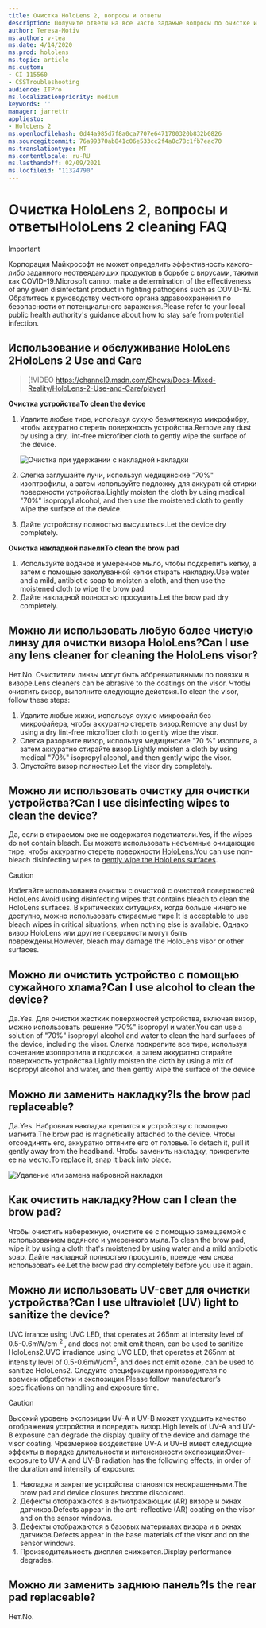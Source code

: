 ```yaml
---
title: Очистка HoloLens 2, вопросы и ответы
description: Получите ответы на все часто задамые вопросы по очистке и обслуживанию устройства HoloLens 2.
author: Teresa-Motiv
ms.author: v-tea
ms.date: 4/14/2020
ms.prod: hololens
ms.topic: article
ms.custom:
- CI 115560
- CSSTroubleshooting
audience: ITPro
ms.localizationpriority: medium
keywords: ''
manager: jarrettr
appliesto:
- HoloLens 2
ms.openlocfilehash: 0d44a985d7f8a0ca7707e6471700320b832b0826
ms.sourcegitcommit: 76a99370ab841c06e533cc2f4a0c78c1fb7eac70
ms.translationtype: MT
ms.contentlocale: ru-RU
ms.lasthandoff: 02/09/2021
ms.locfileid: "11324790"
---
```

# <span data-ttu-id="beda5-103">Очистка HoloLens 2, вопросы и ответы</span><span class="sxs-lookup"><span data-stu-id="beda5-103">HoloLens 2 cleaning FAQ</span></span>

> [!IMPORTANT]  
> <span data-ttu-id="beda5-104">Корпорация Майкрософт не может определить эффективность какого-либо заданного неотвеядающих продуктов в борьбе с вирусами, такими как COVID-19.</span><span class="sxs-lookup"><span data-stu-id="beda5-104">Microsoft cannot make a determination of the effectiveness of any given disinfectant product in fighting pathogens such as COVID-19.</span></span> <span data-ttu-id="beda5-105">Обратитесь к руководству местного органа здравоохранения по безопасности от потенциального заражения.</span><span class="sxs-lookup"><span data-stu-id="beda5-105">Please refer to your local public health authority's guidance about how to stay safe from potential infection.</span></span>  

## <span data-ttu-id="beda5-106">Использование и обслуживание HoloLens 2</span><span class="sxs-lookup"><span data-stu-id="beda5-106">HoloLens 2 Use and Care</span></span>

> [!VIDEO https://channel9.msdn.com/Shows/Docs-Mixed-Reality/HoloLens-2-Use-and-Care/player]

<!-- <iframe src="https://channel9.msdn.com/Shows/Docs-Mixed-Reality/HoloLens-2-Use-and-Care/player" width="960" height="540" allowFullScreen frameBorder="0" title="HoloLens 2 Use and Care - Microsoft Channel 9 Video"></iframe> -->

**<span data-ttu-id="beda5-107">Очистка устройства</span><span class="sxs-lookup"><span data-stu-id="beda5-107">To clean the device</span></span>**

1. <span data-ttu-id="beda5-108">Удалите любые тире, используя сухую безмятежную микрофибру, чтобы аккуратно стереть поверхность устройства.</span><span class="sxs-lookup"><span data-stu-id="beda5-108">Remove any dust by using a dry, lint-free microfiber cloth to gently wipe the surface of the device.</span></span>

   ![Очистка при удержании с накладной накладки](images/hl2-cleaning.png)

2. <span data-ttu-id="beda5-110">Слегка заглушайте лучи, используя медицинские "70%" изоптрофилы, а затем используйте подложку для аккуратной стирки поверхности устройства.</span><span class="sxs-lookup"><span data-stu-id="beda5-110">Lightly moisten the cloth by using medical "70%" isopropyl alcohol, and then use the moistened cloth to gently wipe the surface of the device.</span></span>

3. <span data-ttu-id="beda5-111">Дайте устройству полностью высушиться.</span><span class="sxs-lookup"><span data-stu-id="beda5-111">Let the device dry completely.</span></span>

**<span data-ttu-id="beda5-112">Очистка накладной панели</span><span class="sxs-lookup"><span data-stu-id="beda5-112">To clean the brow pad</span></span>**

1. <span data-ttu-id="beda5-113">Используйте водяное и умеренное мыло, чтобы подкрепить кепку, а затем с помощью захолуванной кепки стирать накладку.</span><span class="sxs-lookup"><span data-stu-id="beda5-113">Use water and a mild, antibiotic soap to moisten a cloth, and then use the moistened cloth to wipe the brow pad.</span></span>
1. <span data-ttu-id="beda5-114">Дайте накладной полностью просушить.</span><span class="sxs-lookup"><span data-stu-id="beda5-114">Let the brow pad dry completely.</span></span>

## <span data-ttu-id="beda5-115">Можно ли использовать любую более чистую линзу для очистки визора HoloLens?</span><span class="sxs-lookup"><span data-stu-id="beda5-115">Can I use any lens cleaner for cleaning the HoloLens visor?</span></span>

<span data-ttu-id="beda5-116">Нет.</span><span class="sxs-lookup"><span data-stu-id="beda5-116">No.</span></span> <span data-ttu-id="beda5-117">Очистители линзы могут быть аббревиативными по повязки в визоре.</span><span class="sxs-lookup"><span data-stu-id="beda5-117">Lens cleaners can be abrasive to the coatings on the visor.</span></span> <span data-ttu-id="beda5-118">Чтобы очистить визор, выполните следующие действия.</span><span class="sxs-lookup"><span data-stu-id="beda5-118">To clean the visor, follow these steps:</span></span>  

1. <span data-ttu-id="beda5-119">Удалите любые жижи, используя сухую микрофайл без микрофайера, чтобы аккуратно стереть визор.</span><span class="sxs-lookup"><span data-stu-id="beda5-119">Remove any dust by using a dry lint-free microfiber cloth to gently wipe the visor.</span></span>
1. <span data-ttu-id="beda5-120">Слегка разорвите визор, используя медицинские "70 %" изоппиля, а затем аккуратно стирайте визор.</span><span class="sxs-lookup"><span data-stu-id="beda5-120">Lightly moisten a cloth by using medical "70%" isopropyl alcohol, and then gently wipe the visor.</span></span>
1. <span data-ttu-id="beda5-121">Опустойте визор полностью.</span><span class="sxs-lookup"><span data-stu-id="beda5-121">Let the visor dry completely.</span></span>

## <span data-ttu-id="beda5-122">Можно ли использовать очистку для очистки устройства?</span><span class="sxs-lookup"><span data-stu-id="beda5-122">Can I use disinfecting wipes to clean the device?</span></span>

<span data-ttu-id="beda5-123">Да, если в стираемом оке не содержатся подстиатели.</span><span class="sxs-lookup"><span data-stu-id="beda5-123">Yes, if the wipes do not contain bleach.</span></span> <span data-ttu-id="beda5-124">Вы можете использовать несъемные очищающие тире, чтобы аккуратно стереть поверхности [HoloLens.](#hololens-2-use-and-care)</span><span class="sxs-lookup"><span data-stu-id="beda5-124">You can use non-bleach disinfecting wipes to [gently wipe the HoloLens surfaces](#hololens-2-use-and-care).</span></span>  

> [!CAUTION]  
> <span data-ttu-id="beda5-125">Избегайте использования очистки с очисткой с очисткой поверхностей HoloLens.</span><span class="sxs-lookup"><span data-stu-id="beda5-125">Avoid using disinfecting wipes that contains bleach to clean the HoloLens surfaces.</span></span> <span data-ttu-id="beda5-126">В критических ситуациях, когда больше ничего не доступно, можно использовать стираемые тире.</span><span class="sxs-lookup"><span data-stu-id="beda5-126">It is acceptable to use bleach wipes in critical situations, when nothing else is available.</span></span> <span data-ttu-id="beda5-127">Однако визор HoloLens или другие поверхности могут быть повреждены.</span><span class="sxs-lookup"><span data-stu-id="beda5-127">However, bleach may damage the HoloLens visor or other surfaces.</span></span>

## <span data-ttu-id="beda5-128">Можно ли очистить устройство с помощью сужайного хлама?</span><span class="sxs-lookup"><span data-stu-id="beda5-128">Can I use alcohol to clean the device?</span></span>

<span data-ttu-id="beda5-129">Да.</span><span class="sxs-lookup"><span data-stu-id="beda5-129">Yes.</span></span> <span data-ttu-id="beda5-130">Для очистки жестких поверхностей устройства, включая визор, можно использовать решение "70%" isopropyl и water.</span><span class="sxs-lookup"><span data-stu-id="beda5-130">You can use a solution of "70%" isopropyl alcohol and water to clean the hard surfaces of the device, including the visor.</span></span> <span data-ttu-id="beda5-131">Слегка подкрепите все тире, используя сочетание изоппропила и подложки, а затем аккуратно стирайте поверхность устройства.</span><span class="sxs-lookup"><span data-stu-id="beda5-131">Lightly moisten the cloth by using a mix of isopropyl alcohol and water, and then gently wipe the surface of the device</span></span>

## <span data-ttu-id="beda5-132">Можно ли заменить накладку?</span><span class="sxs-lookup"><span data-stu-id="beda5-132">Is the brow pad replaceable?</span></span>

<span data-ttu-id="beda5-133">Да.</span><span class="sxs-lookup"><span data-stu-id="beda5-133">Yes.</span></span> <span data-ttu-id="beda5-134">Набровная накладка крепится к устройству с помощью магнита.</span><span class="sxs-lookup"><span data-stu-id="beda5-134">The brow pad is magnetically attached to the device.</span></span> <span data-ttu-id="beda5-135">Чтобы отсоединять его, аккуратно оттяните его от головье.</span><span class="sxs-lookup"><span data-stu-id="beda5-135">To detach it, pull it gently away from the headband.</span></span> <span data-ttu-id="beda5-136">Чтобы заменить накладку, прикрепите ее на место.</span><span class="sxs-lookup"><span data-stu-id="beda5-136">To replace it, snap it back into place.</span></span>

![Удаление или замена набровной накладки](images/hololens2-remove-browpad.png)

## <span data-ttu-id="beda5-138">Как очистить накладку?</span><span class="sxs-lookup"><span data-stu-id="beda5-138">How can I clean the brow pad?</span></span>

<span data-ttu-id="beda5-139">Чтобы очистить набережную, очистите ее с помощью замещаемой с использованием водяного и умеренного мыла.</span><span class="sxs-lookup"><span data-stu-id="beda5-139">To clean the brow pad, wipe it by using a cloth that's moistened by using water and a mild antibiotic soap.</span></span> <span data-ttu-id="beda5-140">Дайте накладной полностью просушить, прежде чем снова использовать ее.</span><span class="sxs-lookup"><span data-stu-id="beda5-140">Let the brow pad dry completely before you use it again.</span></span>

## <span data-ttu-id="beda5-141">Можно ли использовать UV-свет для очистки устройства?</span><span class="sxs-lookup"><span data-stu-id="beda5-141">Can I use ultraviolet (UV) light to sanitize the device?</span></span>

<span data-ttu-id="beda5-142">UVC irrance using UVC LED, that operates at 265nm at intensity level of 0.5-0.6mW/cm <sup> 2 </sup> , and does not emit emit theяn, can be used to sanitize HoloLens2.</span><span class="sxs-lookup"><span data-stu-id="beda5-142">UVC irradiance using UVC LED, that operates at 265nm at intensity level of 0.5-0.6mW/cm<sup>2</sup>, and does not emit ozone, can be used to sanitize HoloLens2.</span></span> <span data-ttu-id="beda5-143">Следуйте спецификациям производителя по времени обработки и экспозиции.</span><span class="sxs-lookup"><span data-stu-id="beda5-143">Please follow manufacturer’s specifications on handling and exposure time.</span></span>

> [!CAUTION]  
> <span data-ttu-id="beda5-144">Высокий уровень экспозиции UV-A и UV-B может ухудшить качество отображения устройства и повредить визор.</span><span class="sxs-lookup"><span data-stu-id="beda5-144">High levels of UV-A and UV-B exposure can degrade the display quality of the device and damage the visor coating.</span></span> <span data-ttu-id="beda5-145">Чрезмерное воздействие UV-A и UV-B имеет следующие эффекты в порядке длительности и интенсивности экспозиции:</span><span class="sxs-lookup"><span data-stu-id="beda5-145">Over-exposure to UV-A and UV-B radiation has the following effects, in order of the duration and intensity of exposure:</span></span>
>  
> 1. <span data-ttu-id="beda5-146">Накладка и закрытие устройства становятся неокрашенными.</span><span class="sxs-lookup"><span data-stu-id="beda5-146">The brow pad and device closures become discolored.</span></span>
> 1. <span data-ttu-id="beda5-147">Дефекты отображаются в антиотражающих (AR) визоре и окнах датчиков.</span><span class="sxs-lookup"><span data-stu-id="beda5-147">Defects appear in the anti-reflective (AR) coating on the visor and on the sensor windows.</span></span>
> 1. <span data-ttu-id="beda5-148">Дефекты отображаются в базовых материалах визора и в окнах датчиков.</span><span class="sxs-lookup"><span data-stu-id="beda5-148">Defects appear in the base materials of the visor and on the sensor windows.</span></span>
> 1. <span data-ttu-id="beda5-149">Производительность дисплея снижается.</span><span class="sxs-lookup"><span data-stu-id="beda5-149">Display performance degrades.</span></span>

## <span data-ttu-id="beda5-150">Можно ли заменить заднюю панель?</span><span class="sxs-lookup"><span data-stu-id="beda5-150">Is the rear pad replaceable?</span></span>

<span data-ttu-id="beda5-151">Нет.</span><span class="sxs-lookup"><span data-stu-id="beda5-151">No.</span></span>
